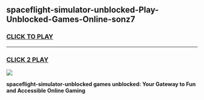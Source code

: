
## spaceflight-simulator-unblocked-Play-Unblocked-Games-Online-sonz7
<h3>
<a href="https://premium76.site?title=spaceflight-simulator-unblocked&ref=25A">CLICK TO PLAY</a></h3>
<hr>

<h3>
<a href="https://premium76.site?title=spaceflight-simulator-unblocked&ref=25A">CLICK 2 PLAY</a>
  
</h3>

<a href="https://premium76.site?title=spaceflight-simulator-unblocked&ref=25A"><img src="https://clearcache.store/games.png"></a>


**spaceflight-simulator-unblocked games unblocked: Your Gateway to Fun and Accessible Online Gaming**
